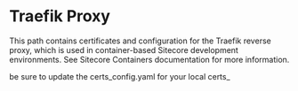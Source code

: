 # Traefik Proxy

This path contains certificates and configuration for the Traefik
reverse proxy, which is used in container-based Sitecore development
environments. See Sitecore Containers documentation for more information.


be sure to update the certs_config.yaml for your local certs_